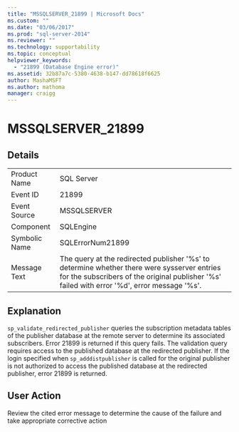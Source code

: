 ```yaml
---
title: "MSSQLSERVER_21899 | Microsoft Docs"
ms.custom: ""
ms.date: "03/06/2017"
ms.prod: "sql-server-2014"
ms.reviewer: ""
ms.technology: supportability
ms.topic: conceptual
helpviewer_keywords: 
  - "21899 (Database Engine error)"
ms.assetid: 32b87a7c-5380-4638-b147-dd78618f6625
author: MashaMSFT
ms.author: mathoma
manager: craigg
---
```

# MSSQLSERVER_21899
    
## Details  
  
|||  
|-|-|  
|Product Name|SQL Server|  
|Event ID|21899|  
|Event Source|MSSQLSERVER|  
|Component|SQLEngine|  
|Symbolic Name|SQLErrorNum21899|  
|Message Text|The query at the redirected publisher '%s' to determine whether there were sysserver entries for the subscribers of the original publisher '%s' failed with error '%d', error message '%s'.|  
  
## Explanation  
 `sp_validate_redirected_publisher` queries the subscription metadata tables of the publisher database at the remote server to determine its associated subscribers. Error 21899 is returned if this query fails. The validation query requires access to the published database at the redirected publisher. If the login specified when `sp_adddistpublisher` is called for the original publisher is not authorized to access the published database at the redirected publisher, error 21899 is returned.  
  
## User Action  
 Review the cited error message to determine the cause of the failure and take appropriate corrective action  
  
  
